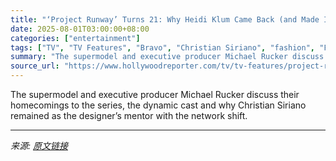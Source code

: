 ```yaml
---
title: "‘Project Runway’ Turns 21: Why Heidi Klum Came Back (and Made It Work Without Tim Gunn)"
date: 2025-08-01T03:00:00+08:00
categories: ["entertainment"]
tags: ["TV", "TV Features", "Bravo", "Christian Siriano", "fashion", "Freeform", "Heidi Klum", "law roach", "Nina Garcia", "Project Runway", "Reality TV", "Tim Gunn"]
summary: "The supermodel and executive producer Michael Rucker discuss their homecomings to the series, the dynamic cast and why Christian Siriano remained as the designer’s mentor with the network shift."
source_url: "https://www.hollywoodreporter.com/tv/tv-features/project-runway-heidi-klum-return-tim-gunn-season-21-interview-1236334312/"
---
```


The supermodel and executive producer Michael Rucker discuss their homecomings to the series, the dynamic cast and why Christian Siriano remained as the designer’s mentor with the network shift.

---

*来源: [原文链接](https://www.hollywoodreporter.com/tv/tv-features/project-runway-heidi-klum-return-tim-gunn-season-21-interview-1236334312/)*

